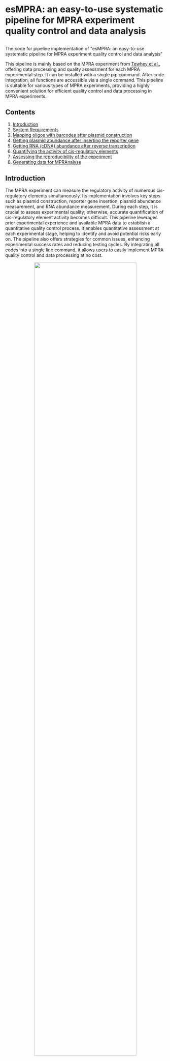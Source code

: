 # esMPRA: an easy-to-use systematic pipeline for MPRA experiment quality control and data analysis
## 
The code for pipeline implementation of "esMPRA: an easy-to-use systematic pipeline for MPRA experiment quality control and data analysis"


This pipeline is mainly based on the MPRA experiment from [Tewhey et al.](https://www.cell.com/fulltext/S0092-8674(16)30421-4), offering data processing and quality assessment for each MPRA experimental step. It can be installed with a single pip command. After code integration, all functions are accessible via a single command. This pipeline is suitable for various types of MPRA experiments, providing a highly convenient solution for efficient quality control and data processing in MPRA experiments.


## Contents
1. [Introduction](#introduction)
2. [System Requirements](#system-requirements)
3. [Mapping oligos with barcodes after plasmid construction](#step1_oligo_barcode_map)
4. [Getting plasmid abundance after inserting the reporter gene](#step2_get_plasmid_counts)
5. [Getting RNA (cDNA) abundance after reverse transcription](#step3_get_RNA_counts)
6. [Quantifying the activity of cis-regulatory elements](#step4_get_result)
7. [Assessing the reproducibility of the experiment](#step5_compare_diff_rep)
8. [Generating data for MPRAnalyse](#generate_data_for_MPRAnalyse)


## Introduction <a name="introduction">
The MPRA experiment can measure the regulatory activity of numerous cis-regulatory elements simultaneously. Its implementation involves key steps such as plasmid construction, reporter gene insertion, plasmid abundance measurement, and RNA abundance measurement. During each step, it is crucial to assess experimental quality; otherwise, accurate quantification of cis-regulatory element activity becomes difficult. This pipeline leverages prior experimental experience and available MPRA data to establish a quantitative quality control process. It enables quantitative assessment at each experimental stage, helping to identify and avoid potential risks early on. The pipeline also offers strategies for common issues, enhancing experimental success rates and reducing testing cycles. By integrating all codes into a single line command, it allows users to easily implement MPRA quality control and data processing at no cost.

<div align='center'><img align="middle" src="./ref_result/figure.png" width="80%" /><br></div>


## System Requirements <a name="system-requirements">

**Hardware requirements:** 

This package requires only a standard computer with enough RAM to support the in-memory operations.

The test files are from the ENCODE database. All runtime tests below are based on these files. After being organized, they are saved on [ZENODO](https://zenodo.org/records/15034449), and readers can download them for testing or reference.

The reference run time below are measured with CPU: Intel(R) Xeon(R) Gold 6226R CPU @ 2.90GHz

**OS Requirements:** 

The package has been tested on the following system:
- Linux: CentOS 7.8

The function of this package could be achieved with any OS supporting Python.

**Env Requirements:** 

The package has been tested on the following version of env requirements:
- Python 3.8

Higher version of Python could also support the function of this package.

**Software Dependencies:** 


The pipeline may use [FLASH2](https://github.com/dstreett/FLASH2) besides Python for sequence data processing, which is optional. We recommend installing FLASH2 as it offers better performance and speed. If not installed, provide the --oligo_length parameter when using the step1_oligo_barcode_map function.



**Setup for esMPRA:** 

1. Install Python>=3.7 ref to [Download Python](https://www.python.org/downloads/) or using [Anaconda](https://www.anaconda.com/) by:

    ```
    conda create -n esMPRA python==3.8
    conda activate esMPRA
    ```


2. Install esMPRA using pip (recommended):

    ```
    pip install esMPRA
    ```

    or download this repository and run

    ```
    python setup.py sdist bdist_wheel
    pip install dist/esMPRA-0.1.0-py3-none-any.whl
    ```

3. Then all the following functions can be implemented via corresponding commands in the command line.


## Mapping oligos with barcodes after plasmid construction <a name="step1_oligo_barcode_map">
In the first step of the MPRA experiment, designed oligo sequences are mapped to random barcode sequences. After constructing the plasmid, sequencing is needed to establish the correspondence between oligo and random barcode sequences for subsequent analysis and quantification. The function of "step1_oligo_barcode_map" is to build this correspondence based on sequencing data and output relevant data for quality control.

### 1. Usage
    ```
    step1_oligo_barcode_map --ref_fa /dir/to/fasta/file/of/designed/oligos.fa --read_1 /dir/to/read1/file.fq --read_2 /dir/to/read2/file.fq --run_name name_for_this_run [options]
    ```

This step will generate a directory with suffix '_step1'

### 2. Explanation for parameters

| Name                      | Required  | Type    | Default | Description |
|-----------------------|----------------------|---------|----------|--------|
| --ref_fa                  | True      | str   |        | the directory to the designed oligo library file in fasta format     |
| --read_1                  | True      | str   |        | directory to R1 fastq file(s) (.fasta.gz format or .fasta format), sequences in this file are expected to contain the end part of the deigned oligo and the random barcode in reverse complement format; use space to separate multiple files; mitiple files will be processed as merged files     |
| --read_2                  | True      | str   |        | directory to R2 fastq file(s) (.fasta.gz format or .fasta format), sequences in this file are expected contain the start part of the deigned oligo, the order should correspond to the order in read_1; use space to separate multiple files; mitiple files will be processed as merged files    |
| --run_name                | True      | str   |        | the name of this run, allowed to include the specified path.   |
| --oligo_length            | False     | int   | 200       | (required when not using FLASH mode) the length of the designed oligo, if use the FLASH mode, this parameter will be ignored     |
| --use_flash               | False     | action  |       | use FLASH mode, this requires flash2 software installed     |
| --oligo_pre               | False     | str    | GGCCGCTTGACG       | several base paires upstrame the designed oligo, this is used to locate the oligo sequence; if using the protocol by Tewhey et al, the default values can be used directly.    |
| --oligo_after             | False     | str    | CACTGCGGCTCC       | several base paires downstrame the designed oligo, this is used to locate the oligo sequence; if using the protocol by Tewhey et al, the default values can be used directly.     |
| --barcode_pre             | False     | str    | CGAACCTCTAGA       | several base paires upstrame the random barcode, this is used to locate the random barcode; if using the protocol by Tewhey et al, the default values can be used directly.     |
| --quality_threshold       | False     | str    | 30       | quality threshold for the sequencing reads     |
| --barcode_length          | False     | int    | 20       | the length of the random barcode in the experiment     |
| --min_barcode_per_oligo   | False     | int    | 3       | an oligo was qualified only when it was assigned with more than this count of barcode    |
| --flash_read_len          | False     | int    | 250       | average read length passed to flash2     |
| --flash_frag_len          | False     | int    | 274       | fragment length passed to flash2    |
| --flash_threads           | False     | int    | 30       | number of worker threads passed to flash2     |


### 3. Quality control

The "qc_step1" function can realize quality control for this experimental step's results. Using the same run_name as in "step1_oligo_barcode_map" to automatically fetch relevant data and generate a quality control report.

    ```
    qc_step1 --run_name name_for_this_run(same as in step1_oligo_barcode_map)
    ```


The most important parameters in the quality control report are the key parameter evaluation and relevant result images on the first page. If the "Risk Level" in the evaluation is "checked OK", the parameter meets the quality control requirements. A "Medium Risk" indicates a potential quality risk, but 1 - 2 such risks are acceptable. If there are many "Medium Risk" or any "High Risk", there are obvious problems in this experimental step, and you should check and adjust the experiment according to the reference text. 
<div align='center'><img align="middle" src="./ref_result/qc1_1.jpg" width="50%" /><br></div>

Besides the evaluation results, key images also need attention. 

<div align='center'><img align="middle" src="./ref_result/qc1_2.jpg" width="40%" /><br></div>

Users should check for abnormalities according to the image descriptions and take measures to eliminate risks. 

<div align='center'><img align="middle" src="./ref_result/qc1_3.jpg" width="30%" /><br></div>


In addition, there are Additional Quality Control Metrics for auxiliary judgment and assessment of experimental effects, which users can refer to the related reference.

<div align='center'><img align="middle" src="./ref_result/qc1_4.jpg" width="50%" /><br></div>

This step will generate a file with suffix '_step1.pdf'

### 4. Examples for step1_oligo_barcode_map and quality control

We provide ready-to-run Python code for debugging and reference in the test_scripts folder. Before running the test scripts, users need to download the pre-arranged test data from ZENODO [(download data)](https://zenodo.org/records/15034449) and unzip it in the test_scripts folder. Then, run the test script using the following command:


    ```
    python run_step1.py
    ```


Reference run time for this step: 1:01:50, 235% CPU-Util. See the reference running result in the qc_report_for_step1.pdf file within the ref_result folder.

If you haven't installed flash2, you'll need to replace the "--use_flash" command in the script with "--oligo_length 200".

Reference run time for this step (not flash mode): 1:37:07, 99% CPU-Util





## Getting plasmid abundance after inserting the reporter gene <a name="step2_get_plasmid_counts">
After mapping the oligos to the random barcodes, the reporter gene needs to be inserted into the plasmid. After the reporter gene is inserted, another round of sequencing is required to quantify the abundance of the plasmid, which will be used for the quantitative analysis of the activity of cis-regulatory elements. "step2_get_plasmid_counts" quantifies the abundance of each barcode in the plasmid based on this sequencing data and outputs relevant data for quality control. This step needs to be performed based on the completion of step1_oligo_barcode_map.

### 1. Usage
    ```
    step2_get_plasmid_counts --read_1 /dir/to/read1/file.fq --run_name name_for_this_run [options]
    ```

This step will generate a directory with suffix '_step2'

### 2. Explanation for parameters

| Name                      | Required  | Type    | Default | Description |
|-----------------------|----------------------|---------|----------|--------|
| --read_1                  | True      | str   |        | directory to R1 fastq file(s) (.fasta.gz format or .fasta format), sequences in this file are expected to contain the random barcode in reverse complement format; use space to separate multiple files; mitiple files will be processed as merged files     |
| --run_name                  | True      | str   |        | the name of this run, allowed to include the specified path     |
| --run_name_step1                  | False      | str   |   same as --run_name     | the name of used run in step1, default is the same as the run name in this step    |
| --barcode_after                  | False      | str   |   TCTAGA     | several base paires downstrame the random barcode, this is used to locate the random barcode    |
| --min_barcode_per_oligo                | False      | int   |   3     | an oligo was qualified only when it was assigned with more than this count of barcode   |
| --quality_threshold            | False     | int   | 20       | the length of the random barcode in the experiment     |
| --barcode_length            | False     | int   | 30       | quality threshold for the sequencing reads     |
| --position_mode               | False     | action  |       | use position mode, if use this mode, the barcode will be located according to the rela_position parameter     |
| --rela_position               | False     | int    | 0       | (required when using position mode) the start potision of the barcode in the read_1 file    |

### 3. Quality control

The "qc_step2" function can realize quality control for this experimental step's results. Using the same run_name as in "step2_get_plasmid_counts" to automatically fetch relevant data and generate a quality control report.

    ```
    qc_step2 --run_name name_for_this_run(same as in step2_get_plasmid_counts)
    ```


The most important parameters in the quality control report are the key parameter evaluation and relevant result images on the first page. If the "Risk Level" in the evaluation is "checked OK", the parameter meets the quality control requirements. A "Medium Risk" indicates a potential quality risk, but 1 - 2 such risks are acceptable. If there are many "Medium Risk" or any "High Risk", there are obvious problems in this experimental step, and you should check and adjust the experiment according to the reference text. 
<div align='center'><img align="middle" src="./ref_result/qc2_1.jpg" width="50%" /><br></div>

Besides the evaluation results, key images also need attention. 

<div align='center'><img align="middle" src="./ref_result/qc2_2.jpg" width="40%" /><br></div>

Users should check for abnormalities according to the image descriptions and take measures to eliminate risks. 

<div align='center'><img align="middle" src="./ref_result/qc2_3.jpg" width="30%" /><br></div>


In addition, there are Additional Quality Control Metrics for auxiliary judgment and assessment of experimental effects, which users can refer to the related reference.

<div align='center'><img align="middle" src="./ref_result/qc2_4.jpg" width="50%" /><br></div>

<div align='center'><img align="middle" src="./ref_result/qc2_5.jpg" width="50%" /><br></div>

This step will generate a file with suffix '_step2.pdf'

### 4. Examples for step2_get_plasmid_counts and quality control

We provide ready-to-run Python code for debugging and reference in the test_scripts folder. Before running the test scripts, users need to download the pre-arranged test data from ZENODO [(download data)](https://zenodo.org/records/15034449) and unzip it in the test_scripts folder. Then, run the test script using the following command:


    ```
    python run_step2.py
    ```

This script includes instructions for running step2_get_plasmid_counts and conducting the corresponding quality control. Additionally, there is a parallel experiment for subsequent reproducibility analysis.

Reference run time for this step: 44:40, 101% CPU-Util. See the reference running result in the qc_report_for_step2.pdf file within the ref_result folder.




## Getting RNA (cDNA) abundance after reverse transcription <a name="step3_get_RNA_counts">
After the insertion of the reporter gene and the determination of plasmid abundance, reverse transcription and sequencing of cDNA are required to quantify the abundance of the transcribed RNA. This RNA abundance, together with plasmid abundance, is used to calculate the activity of cis-regulatory elements. The script “step3_get_RNA_counts” quantifies the abundance of each barcode in cDNA based on the sequencing data from this step and outputs relevant data for quality control.

### 1. Usage
    ```
    step3_get_RNA_counts --read_1 /dir/to/read1/file.fq --run_name name_for_this_run [options]
    ```

This step will generate a directory with suffix '_step3'

### 2. Explanation for parameters

| Name                      | Required  | Type    | Default | Description |
|-----------------------|----------------------|---------|----------|--------|
| --read_1                  | True      | str   |        | directory to R1 fastq file(s) (.fasta.gz format or .fasta format), sequences in this file are expected to contain the random barcode in reverse complement format; use space to separate multiple files; mitiple files will be processed as merged files     |
| --run_name                  | True      | str   |        | the name of this run, allowed to include the specified path     |
| --run_name_step1                  | False      | str   |   same as --run_name     | the name of used run in step1, default is the same as the run name in this step    |
| --barcode_after                  | False      | str   |   TCTAGA     | several base paires downstrame the random barcode, this is used to locate the random barcode    |
| --min_barcode_per_oligo                | False      | int   |   3     | an oligo was qualified only when it was assigned with more than this count of barcode   |
| --quality_threshold            | False     | int   | 20       | the length of the random barcode in the experiment     |
| --barcode_length            | False     | int   | 30       | quality threshold for the sequencing reads     |
| --position_mode               | False     | action  |       | use position mode, if use this mode, the barcode will be located according to the rela_position parameter     |
| --rela_position               | False     | int    | 0       | (required when using position mode) the start potision of the barcode in the read_1 file    |

### 3. Quality control

The "qc_step3" function can realize quality control for this experimental step's results. Using the same run_name as in "step3_get_RNA_counts" to automatically fetch relevant data and generate a quality control report.

    ```
    qc_step3 --run_name name_for_this_run(same as in step3_get_RNA_counts)
    ```


The most important parameters in the quality control report are the key parameter evaluation and relevant result images on the first page. If the "Risk Level" in the evaluation is "checked OK", the parameter meets the quality control requirements. A "Medium Risk" indicates a potential quality risk, but 1 - 2 such risks are acceptable. If there are many "Medium Risk" or any "High Risk", there are obvious problems in this experimental step, and you should check and adjust the experiment according to the reference text. 
<div align='center'><img align="middle" src="./ref_result/qc3_1.jpg" width="50%" /><br></div>

Besides the evaluation results, key images also need attention. 

<div align='center'><img align="middle" src="./ref_result/qc3_2.jpg" width="40%" /><br></div>

Users should check for abnormalities according to the image descriptions and take measures to eliminate risks. 

<div align='center'><img align="middle" src="./ref_result/qc3_3.jpg" width="30%" /><br></div>


In addition, there are Additional Quality Control Metrics for auxiliary judgment and assessment of experimental effects, which users can refer to the related reference.

<div align='center'><img align="middle" src="./ref_result/qc3_4.jpg" width="50%" /><br></div>

<div align='center'><img align="middle" src="./ref_result/qc3_5.jpg" width="50%" /><br></div>

This step will generate a file with suffix '_step3.pdf'

### 4. Examples for step3_get_RNA_counts and quality control

We provide ready-to-run Python code for debugging and reference in the test_scripts folder. Before running the test scripts, users need to download the pre-arranged test data from ZENODO [(download data)](https://zenodo.org/records/15034449) and unzip it in the test_scripts folder. Then, run the test script using the following command:


    ```
    python run_step3.py
    ```

This script includes instructions for running step3_get_RNA_counts and conducting the corresponding quality control. Additionally, there is a parallel experiment for subsequent reproducibility analysis.

Reference run time for this step: 57:41, 100% CPU-Util. See the reference running result in the qc_report_for_step3.pdf file within the ref_result folder.




## Quantifying the activity of cis-regulatory elements <a name="step4_get_result">
After completing the mapping of the correspondence between oligos and random barcodes, and the quantification of plasmid abundance and RNA abundance, the activity of cis-regulatory elements can be calculated. The "step4_get_result" script achieves the final quantification of cis-regulatory elements activity based on the results of the preceding steps and provides reference quality control metrics.This step needs to be performed based on the completion of step1_oligo_barcode_map, step2_get_plasmid_counts, and step3_get_RNA_counts.


### 1. Usage
    ```
    step4_get_result --ref_fa --run_name name_for_this_run [options]
    ```

This step will generate a directory with suffix '_step4'. The file "exp_values.tsv" in this folder represents the final quantified activity of the cis-regulatory elements.

### 2. Explanation for parameters

| Name                      | Required  | Type    | Default | Description |
|-----------------------|----------------------|---------|----------|--------|
| --ref_fa                  | True      | str   |        | the directory to the designed oligo library file in fasta format     |
| --run_name                  | True      | str   |        | the name of this run, allowed to include the specified path     |
| --run_name_step1                  | False      | str   |   same as --run_name     | the name of used run in step1, default is the same as the run name in this step    |
| --run_name_step2                  | False      | str   |   same as --run_name     | the name of used run in step2, default is the same as the run name in this step    |
| --run_name_step3                  | False      | str   |   same as --run_name     | the name of used run in step3, default is the same as the run name in this step    |
| --norm_counts                | False      | int   |   1000000  | estimated counts for normalization   |
| --thresh_for_plm           | False     | int   | 1       | threshold for min plasmid counts, only barcodes with read counts more than (or equal to) this value will be reserved     |
| --thresh_for_rna           | False     | int   | 1       | threshold for min rna counts, only barcodes with read counts more than (or equal to) this value will be reserved     |
| --thresh_for_norm           | False     | int   | 0       | threshold for min normalized counts, only oligos with total normalized counts more than this value will be reserved     |
| --min_barcode_per_oligo           | False     | int   | 3       | an oligo was qualified only when it was assigned with more than (or equal to) this count of valid barcode     |





### 3. Quality control

The "qc_step4" function can realize quality control for this experimental step's results. Using the same run_name as in "step4_get_result" to automatically fetch relevant data and generate a quality control report.

    ```
    qc_step4 --run_name name_for_this_run(same as in step4_get_result)
    ```


In this step, higher values of the first two parameters indicate better results, suggesting a greater number of effective oligos. However, the key quality control parameter is only "PCC_between_plasmid_cDNA." If this parameter is too high, it indicates that the DNA before reverse transcription has not been completely removed. 

<div align='center'><img align="middle" src="./ref_result/qc4_1.jpg" width="50%" /><br></div>

The reference figure also reflects this metric.

<div align='center'><img align="middle" src="./ref_result/qc4_2.jpg" width="40%" /><br></div>


This step will generate a file with suffix '_step4.pdf'

### 4. Examples for step4_get_result and quality control

Because this part no longer corresponds to different steps in the wet lab process compared to step 5, the example scripts for this part and the next part are combined together. We provide ready-to-run Python code for debugging and reference in the test_scripts folder. Users can run the test script using the following command:


    ```
    python run_step4_5.py
    ```

This script includes instructions for running step4_get_result and conducting the corresponding quality control. Additionally, there is a parallel experiment for subsequent reproducibility analysis.

Reference run time for this step: 2:45, 127% CPU-Util. See the reference running result in the qc_report_for_step4.pdf file within the ref_result folder.



## Assessing the reproducibility of the experiment <a name="step5_compare_diff_rep">
After completing the above steps, the activity of the cis-regulatory elements can be obtained. To assess the reproducibility of the experiment, parallel tests are usually conducted. Here, we provide the function “step5_compare_diff_rep” for parallel testing, which can test the correlation between each pair of results based on multiple parallel experiments.


### 1. Usage
    ```
    step5_compare_diff_rep --run_name name_for_this_run --run_name_step4 name_for_step4_rep1 name_for_step4_rep2 name_for_step4_rep3 ...
    ```

This step will generate a directory with suffix '_step5'. The '.png' file(s) in this folder reflects the relationship between different replications.

<div align='center'><img align="middle" src="./ref_result/example_step5.png" width="50%" /><br></div>

### 2. Explanation for parameters

| Name                      | Required  | Type    | Default | Description |
|-----------------------|----------------------|---------|----------|--------|
| --run_name                  | True      | str   |        | the name of this run, allowed to include the specified path     |
| --run_name_step4                  | True      | str   |       | all names of runs in step4 to be compared    |


### 3. Examples for step5_compare_diff_rep


Because this part no longer corresponds to different steps in the wet lab process compared to step 4, the example scripts for this part and the previous part are combined together. We provide ready-to-run Python code for debugging and reference in the test_scripts folder. Users can run the test script using the following command:


    ```
    python run_step4_5.py
    ```

This script includes instructions for running step5_compare_diff_rep after running step4_get_result and conducting the corresponding quality control.

Reference run time for this step: 2:45, 127% CPU-Util. See the reference running result in the example_step5.png file within the ref_result folder.



## Generating data for MPRAnalyse <a name="generate_data_for_MPRAnalyse">
In addition to the aforementioned functions, we also provide interfaces for generating the data required for MPRAnalyse, so as to facilitate more in-depth statistical analysis of MPRA data.



### 1. Usage
    ```
    generate_data_for_MPRAnalyse --step1_dir /dir/to/step1 --step2_dir /dir/to/step2 --step3_dir /dir/to/step3 --run_tag tag_for_this_run
    ```

This will generate three files with prefix $tag_for_this_run. These three files are just files required for MPRAnalyse. 


### 2. Explanation for parameters

| Name                      | Required  | Type    | Default | Description |
|-----------------------|----------------------|---------|----------|--------|
| --step1_dir                  | True      | str   |        | the step1 directory where data are used for MPRAnalyse     |
| --step2_dir                  | True      | str   |        | the step2 directory where data are used for MPRAnalyse     |
| --step3_dir                  | True      | str   |        | the step3 directory where data are used for MPRAnalyse     |
| --step4_dir                  | True      | str   |        | the step4 directory where data are used for MPRAnalyse     |
| --run_tag                  | True      | str   |       | tag name used for this run    |


